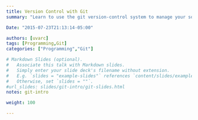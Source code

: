 ```yaml
---
title: Version Control with Git
summary: "Learn to use the git version-control system to manage your software projects.  Back up your projects on GitHub."

Date: "2015-07-23T21:13:14-05:00"

authors: [uvarc]
tags: [Programming,Git]
categories: ["Programming","Git"]

# Markdown Slides (optional).
#   Associate this talk with Markdown slides.
#   Simply enter your slide deck's filename without extension.
#   E.g. `slides = "example-slides"` references `content/slides/example-slides.md`.
#   Otherwise, set `slides = ""`.
#url_slides: slides/git-intro/git-slides.html
notes: git-intro

weight: 100

---
```


